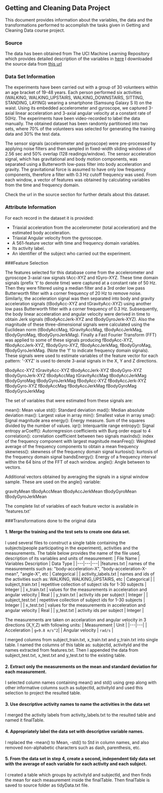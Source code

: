 ## Getting and Cleaning Data Project

This document provides information about the variables, the data and the transformations performed to accomplish the tasks given in Getting and Cleaning Data course project.

### Source
The data has been obtained from The UCI Machine Learning Repository which provides detailed description of the variables in [here](http://archive.ics.uci.edu/ml/datasets/Human+Activity+Recognition+Using+Smartphones)
I downloaded the source data from [this url](https://d396qusza40orc.cloudfront.net/getdata%2Fprojectfiles%2FUCI%20HAR%20Dataset.zip)

### Data Set Information
The experiments have been carried out with a group of 30 volunteers within an age bracket of 19-48 years. Each person performed six activities (WALKING, WALKING_UPSTAIRS, WALKING_DOWNSTAIRS, SITTING, STANDING, LAYING) wearing a smartphone (Samsung Galaxy S II) on the waist. Using its embedded accelerometer and gyroscope, we captured 3-axial linear acceleration and 3-axial angular velocity at a constant rate of 50Hz. The experiments have been video-recorded to label the data manually. The obtained dataset has been randomly partitioned into two sets, where 70% of the volunteers was selected for generating the training data and 30% the test data.

The sensor signals (accelerometer and gyroscope) were pre-processed by applying noise filters and then sampled in fixed-width sliding windows of 2.56 sec and 50% overlap (128 readings/window). The sensor acceleration signal, which has gravitational and body motion components, was separated using a Butterworth low-pass filter into body acceleration and gravity. The gravitational force is assumed to have only low frequency components, therefore a filter with 0.3 Hz cutoff frequency was used. From each window, a vector of features was obtained by calculating variables from the time and frequency domain.

Check the url in the source section for further details about this dataset.

### Attribute Information
For each record in the dataset it is provided:
- Triaxial acceleration from the accelerometer (total acceleration) and the estimated body acceleration.
- Triaxial Angular velocity from the gyroscope.
- A 561-feature vector with time and frequency domain variables.
- Its activity label.
- An identifier of the subject who carried out the experiment.

###Feature Selection

The features selected for this database come from the accelerometer and gyroscope 3-axial raw signals tAcc-XYZ and tGyro-XYZ. These time domain signals (prefix 't' to denote time) were captured at a constant rate of 50 Hz. Then they were filtered using a median filter and a 3rd order low pass Butterworth filter with a corner frequency of 20 Hz to remove noise. Similarly, the acceleration signal was then separated into body and gravity acceleration signals (tBodyAcc-XYZ and tGravityAcc-XYZ) using another low pass Butterworth filter with a corner frequency of 0.3 Hz.
Subsequently, the body linear acceleration and angular velocity were derived in time to obtain Jerk signals (tBodyAccJerk-XYZ and tBodyGyroJerk-XYZ). Also the magnitude of these three-dimensional signals were calculated using the Euclidean norm (tBodyAccMag, tGravityAccMag, tBodyAccJerkMag, tBodyGyroMag, tBodyGyroJerkMag).
Finally a Fast Fourier Transform (FFT) was applied to some of these signals producing fBodyAcc-XYZ, fBodyAccJerk-XYZ, fBodyGyro-XYZ, fBodyAccJerkMag, fBodyGyroMag, fBodyGyroJerkMag. (Note the 'f' to indicate frequency domain signals).
These signals were used to estimate variables of the feature vector for each pattern:
'-XYZ' is used to denote 3-axial signals in the X, Y and Z directions.

tBodyAcc-XYZ
tGravityAcc-XYZ
tBodyAccJerk-XYZ
tBodyGyro-XYZ
tBodyGyroJerk-XYZ
tBodyAccMag
tGravityAccMag
tBodyAccJerkMag
tBodyGyroMag
tBodyGyroJerkMag
fBodyAcc-XYZ
fBodyAccJerk-XYZ
fBodyGyro-XYZ
fBodyAccMag
fBodyAccJerkMag
fBodyGyroMag
fBodyGyroJerkMag

The set of variables that were estimated from these signals are:

mean(): Mean value
std(): Standard deviation
mad(): Median absolute deviation
max(): Largest value in array
min(): Smallest value in array
sma(): Signal magnitude area
energy(): Energy measure. Sum of the squares divided by the number of values.
iqr(): Interquartile range
entropy(): Signal entropy
arCoeff(): Autorregresion coefficients with Burg order equal to 4
correlation(): correlation coefficient between two signals
maxInds(): index of the frequency component with largest magnitude
meanFreq(): Weighted average of the frequency components to obtain a mean frequency
skewness(): skewness of the frequency domain signal
kurtosis(): kurtosis of the frequency domain signal
bandsEnergy(): Energy of a frequency interval within the 64 bins of the FFT of each window.
angle(): Angle between to vectors.

Additional vectors obtained by averaging the signals in a signal window sample. These are used on the angle() variable:

gravityMean
tBodyAccMean
tBodyAccJerkMean
tBodyGyroMean
tBodyGyroJerkMean

The complete list of variables of each feature vector is available in 'features.txt'

###Transformations done to the original data

#### 1. Merge the training and the test sets to create one data set.
I used several files to construct a single table containing the subjects(people participating in the experiment), activities and the measurements. The table below provides the name of the file used, description of its variables and units of measurement:
| File Name          | Variables Description                                                                                 | Data Type |
|---|---|---|
|features.txt        | names of the measurements such as:  "body-acceleration-X", "body-acceleration-X-mean", "angle-X", etc | Categorical |
| activity_labels.txt | names and ids of the activities such as: WALKING, WALKING_UPSTAIRS, etc                               | Categorical |
| subject_train.txt   | repetitive collection of subject ids for 1-30 subjects                                                | Integer |
| x_train.txt         | values for the measurements in acceleration and angular velocity                                      | Real |
| y_train.txt         | activity ids per subject                                                                              | Integer |
| subject_test.txt    | repetitive collection of subject ids for 1-30 subjects                                                | Integer |
| x_test.txt          | values for the measurements in acceleration and angular velocity                                      | Real |
| y_test.txt          | activity ids per subject                                                                              | Integer |

The measurements are taken on accelaration and angular velocity in 3 directions (X,Y,Z) with following units:
| Measurement    | Unit |
|---|---|
| Acceleration     | `g=9.8 m/s^2`|
| Angular velocity | `rad/s` |

I merged columns from subject_train.txt, x_train.txt and y_train.txt into single table. I named the columns of this table as: subjectId, activityId and the names extracted from features.txt.
Then I appended the data from subject_test.txt, x_test.txt and y_test.txt to the existing table.

#### 2. Extract only the measurements on the mean and standard deviation for each measurement.
I selected column names containing mean() and std() using grep along with other informative columns such as subjectId, activityId and used this selection to project the resulted table.

#### 3. Use descriptive activity names to name the activities in the data set
I merged the activity labels from activity_labels.txt to the resulted table and named it finalTable.

#### 4. Appropriately label the data set with descriptive variable names.
I replaced the -mean() to Mean, -std() to Std in column names, and also removed non-alphabetic characters such as dash, parenthesis, etc.

#### 5. From the data set in step 4, create a second, independent tidy data set with the average of each variable for each activity and each subject.
I created a table which groups by activityId and subjectId, and then finds the mean for each measurement inside the finalTable. Then finalTable is saved to source folder as tidyData.txt file.
